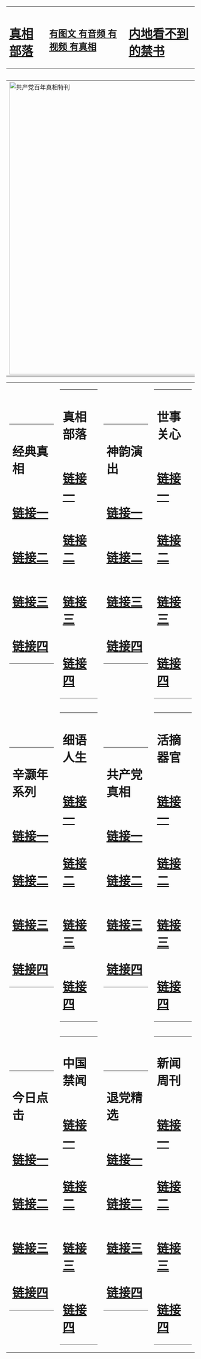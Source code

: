 <table><tr><td><H1><a href="http://t.cn/Ra2Gzug">真相部落</a></H1></td><td><H2><a href="http://t.cn/RXHdZTL">有图文 有音频 有视频 有真相</a></H2><td><H1><a href="http://t.cn/RazQAxw"> 内地看不到的禁书</a></H1></td></table><table><table><tr><td><a href="http://t.cn/Ra2G2Fv"><img src="http://4405.k65.wspaperbag.com/zx/bngcd/gcdbnzx.jpg" width="780"  border="0" alt="共产党百年真相特刊"></a></td></tr></table><table><tr><td><table><tr><td ><h1>经典真相</h1></td></tr><tr><td><h1>  <a href="http://t.cn/Raz83e8" target=_blank>链接一</a>  </h1></td></tr><tr><td><h1>  <a href="http://t.cn/RXHdqWF" target=_blank>链接二</a>  </h1></td></tr><tr><td><h1>  <a href="http://po.st/bZnm3a" target=_blank>链接三</a>  </h1></td></tr><tr><td><h1>  <a href="http://po.st/uWrvvM" target=_blank>链接四</a>  </h1></td></tr></table></td><td><table><tr><td ><h1>真相部落</h1></td></tr><tr><td><h1>  <a href="http://t.cn/Raz81Uj" target=_blank>链接一</a>  </h1></td></tr><tr><td><h1>  <a href="http://t.cn/RXHdwZ9" target=_blank>链接二</a>  </h1></td></tr><tr><td><h1>  <a href="http://po.st/27qu76" target=_blank>链接三</a>  </h1></td></tr><tr><td><h1>  <a href="http://po.st/27qu76" target=_blank>链接四</a>  </h1></td></tr></table></td><td><table><tr><td ><h1>神韵演出</h1></td></tr><tr><td><h1>  <a href="http://t.cn/Ra2GZme" target=_blank>链接一</a>  </h1></td></tr><tr><td><h1>  <a href="http://t.cn/RXgSJZn" target=_blank>链接二</a>  </h1></td></tr><tr><td><h1>  <a href="http://po.st/2kEYau" target=_blank>链接三</a>  </h1></td></tr><tr><td><h1>  <a href="http://po.st/zuiUHi" target=_blank>链接四</a>  </h1></td></tr></table></td><td><table><tr><td ><h1>世事关心</h1></td></tr><tr><td><h1>  <a href="http://t.cn/RXgS9V3" target=_blank>链接一</a>  </h1></td></tr><tr><td><h1>  <a href="http://t.cn/RXHd5B9" target=_blank>链接二</a>  </h1></td></tr><tr><td><h1>  <a href="http://po.st/AWkpIM" target=_blank>链接三</a>  </h1></td></tr><tr><td><h1>  <a href="http://po.st/iSgPme" target=_blank>链接四</a>  </h1></td></tr></table></td></tr><tr><td><table><tr><td ><h1>辛灏年系列</h1></td></tr><tr><td><h1>  <a href="http://t.cn/RXEWGoe" target=_blank>链接一</a>  </h1></td></tr><tr><td><h1>  <a href="http://t.cn/RXEWbOe" target=_blank>链接二</a>  </h1></td></tr><tr><td><h1>  <a href="http://po.st/42vgve" target=_blank>链接三</a>  </h1></td></tr><tr><td><h1>  <a href="http://po.st/fFh1Gc" target=_blank>链接四</a>  </h1></td></tr></table></td><td><table><tr><td ><h1>细语人生</h1></td></tr><tr><td><h1>  <a href="http://t.cn/Ra2GAx2" target=_blank>链接一</a>  </h1></td></tr><tr><td><h1>  <a href="http://t.cn/Ra2GAKo" target=_blank>链接二</a>  </h1></td></tr><tr><td><h1>  <a href="http://po.st/JUHAke" target=_blank>链接三</a>  </h1></td></tr><tr><td><h1>  <a href="http://po.st/h4opRg" target=_blank>链接四</a>  </h1></td></tr></table></td><td><table><tr><td ><h1>共产党真相</h1></td></tr><tr><td><h1>  <a href="http://t.cn/Ra2G2Fv" target=_blank>链接一</a>  </h1></td></tr><tr><td><h1>  <a href="http://t.cn/RXgSNq7" target=_blank>链接二</a>  </h1></td></tr><tr><td><h1>  <a href="http://po.st/CAYWk3" target=_blank>链接三</a>  </h1></td></tr><tr><td><h1>  <a href="http://po.st/6rrNoZ" target=_blank>链接四</a>  </h1></td></tr></table></td><td><table><tr><td ><h1>活摘器官</h1></td></tr><tr><td><h1>  <a href="http://t.cn/RazQ224" target=_blank>链接一</a>  </h1></td></tr><tr><td><h1>  <a href="http://t.cn/RXHd2wX" target=_blank>链接二</a>  </h1></td></tr><tr><td><h1>  <a href="http://po.st/Y2t1cX" target=_blank>链接三</a>  </h1></td></tr><tr><td><h1>  <a href="http://po.st/Ch9gH2" target=_blank>链接四</a>  </h1></td></tr></table></td></tr><tr><td><table><tr><td ><h1>今日点击</h1></td></tr><tr><td><h1>  <a href="http://t.cn/Ra2GUMK" target=_blank>链接一</a>  </h1></td></tr><tr><td><h1>  <a href="http://t.cn/RXgSfzx" target=_blank>链接二</a>  </h1></td></tr><tr><td><h1>  <a href="http://po.st/4zYuus" target=_blank>链接三</a>  </h1></td></tr><tr><td><h1>  <a href="http://po.st/BWPYKn" target=_blank>链接四</a>  </h1></td></tr></table></td><td><table><tr><td ><h1>中国禁闻</h1></td></tr><tr><td><h1>  <a href="http://t.cn/RXEOnky" target=_blank>链接一</a>  </h1></td></tr><tr><td><h1>  <a href="http://t.cn/RXgSf0E" target=_blank>链接二</a>  </h1></td></tr><tr><td><h1>  <a href="http://po.st/podQib" target=_blank>链接三</a>  </h1></td></tr><tr><td><h1>  <a href="http://po.st/VbMMZA" target=_blank>链接四</a>  </h1></td></tr></table></td><td><table><tr><td ><h1>退党精选</h1></td></tr><tr><td><h1>  <a href="http://t.cn/RaAlbcw" target=_blank>链接一</a>  </h1></td></tr><tr><td><h1>  <a href="http://t.cn/RXgSILE" target=_blank>链接二</a>  </h1></td></tr><tr><td><h1>  <a href="http://po.st/ogJoqh" target=_blank>链接三</a>  </h1></td></tr><tr><td><h1>  <a href="http://po.st/ogJoqh" target=_blank>链接四</a>  </h1></td></tr></table></td><td><table><tr><td ><h1>新闻周刊</h1></td></tr><tr><td><h1>  <a href="http://t.cn/RXHdLn6" target=_blank>链接一</a>  </h1></td></tr><tr><td><h1>  <a href="http://t.cn/RXEO14q" target=_blank>链接二</a>  </h1></td></tr><tr><td><h1>  <a href="http://t.cn/RXEOuNH" target=_blank>链接三</a>  </h1></td></tr><tr><td><h1>  <a href="http://po.st/DaZTWn" target=_blank>链接四</a>  </h1></td></tr></table></td></tr></table>
